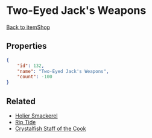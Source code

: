 # Two-Eyed Jack's Weapons

<no description available>

[Back to itemShop](../item-shops.md)

## Properties

```json
{
    "id": 132,
    "name": "Two-Eyed Jack's Weapons",
    "count": -100
}
```

## Related

- [Holier Smackerel](../items/3561-holier-smackerel.md)
- [Rip Tide](../items/3562-rip-tide.md)
- [Crystalfish Staff of the Cook](../items/3563-crystalfish-staff-of-the-cook.md)

